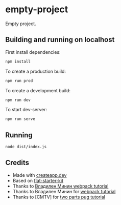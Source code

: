 # empty-project

Empty project.

## Building and running on localhost

First install dependencies:

```sh
npm install
```

To create a production build:

```sh
npm run prod
```

To create a development build:

```sh
npm run dev
```

To start dev-server:

```sh
npm run serve
```


## Running

```sh
node dist/index.js
```

## Credits

- Made with [createapp.dev](https://createapp.dev/)
- Based on [flat-starter-kit](https://github.com/fullstack-development/flat-starter-kit)
- Thanks to [Владилен Минин webpack tutorial](https://www.youtube.com/watch?v=eSaF8NXeNsA)
- Thanks to Владилен Минин for [webpack tutorial](https://www.youtube.com/watch?v=eSaF8NXeNsA)
- Thanks to [CMTV] for [two parts pug tutorial](https://www.youtube.com/watch?v=UArejZFGxUM&list=PLDywto_IU4_4QcMmjXRgE8v6oxniXbbnI)